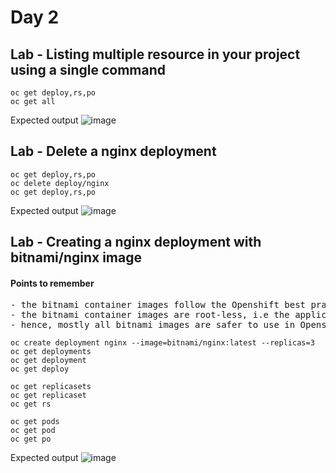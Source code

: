 # Day 2

## Lab - Listing multiple resource in your project using a single command
```
oc get deploy,rs,po
oc get all
```

Expected output
![image](https://github.com/tektutor/openshift-july-2024/assets/12674043/91588296-2765-4564-960f-d4005649238b)

## Lab - Delete a nginx deployment
```
oc get deploy,rs,po
oc delete deploy/nginx
oc get deploy,rs,po
```

Expected output
![image](https://github.com/tektutor/openshift-july-2024/assets/12674043/c07a443d-32db-4bbb-9779-5216baeb7a36)

## Lab - Creating a nginx deployment with bitnami/nginx image
#### Points to remember
<pre>
- the bitnami container images follow the Openshift best practices and conventions
- the bitnami container images are root-less, i.e the applications runs with non-root privilege as per openshift conventions
- hence, mostly all bitnami images are safer to use in Openshift
</pre>

```
oc create deployment nginx --image=bitnami/nginx:latest --replicas=3
oc get deployments
oc get deployment
oc get deploy

oc get replicasets
oc get replicaset
oc get rs

oc get pods
oc get pod
oc get po
```

Expected output
![image](https://github.com/tektutor/openshift-july-2024/assets/12674043/7952292f-1cd0-4f43-86cc-6152e5d8f768)
